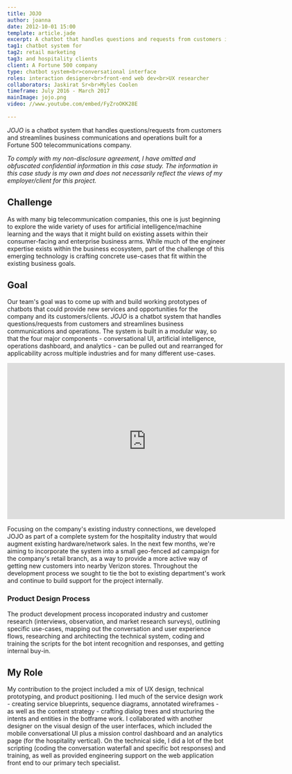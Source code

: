 ```yaml
---
title: JOJO
author: joanna
date: 2012-10-01 15:00
template: article.jade
excerpt: A chatbot that handles questions and requests from customers in order to streamline business communications and operations
tag1: chatbot system for
tag2: retail marketing
tag3: and hospitality clients
client: A Fortune 500 company
type: chatbot system<br>conversational interface
roles: interaction designer<br>front-end web dev<br>UX researcher
collaborators: Jaskirat Sr<br>Myles Coolen
timeframe: July 2016 - March 2017
mainImage: jojo.png
video: //www.youtube.com/embed/FyZroOKK28E
 
---
```


<i>JOJO</i> is a chatbot system that handles questions/requests from customers and streamlines business communications and operations built for a Fortune 500 telecommunications company.

<i>To comply with my non-disclosure agreement, I have omitted and obfuscated confidential information in this case study. The information in this case study is my own and does not necessarily reflect the views of my employer/client for this project.</i>

<span class="more"></span>

<h2 class="project-sub">Challenge</h2>

As with many big telecommunication companies, this one is just beginning to explore the wide variety of uses for artificial intelligence/machine learning and the ways that it might build on existing assets within their consumer-facing and enterprise business arms. While much of the engineer expertise exists within the business ecosystem, part of the challenge of this emerging technology is crafting concrete use-cases that fit within the existing business goals.

<h2 class="project-sub">Goal</h2>

Our team's goal was to come up with and build working prototypes of chatbots that could provide new services and opportunities for the company and its customers/clients. <i>JOJO</i> is a chatbot system that handles questions/requests from customers and streamlines business communications and operations. The system is built in a modular way, so that the four major components - conversational UI, artificial intelligence, operations dashboard, and analytics - can be pulled out and rearranged for applicability across multiple industries and for many different use-cases.

<div class="video-container">
<iframe width="640" height="360" src="https://www.youtube.com/embed/HKrXLUqouJQ" frameborder="0" allowfullscreen></iframe>
</div>

Focusing on the company's existing industry connections, we developed JOJO as part of a complete system for the hospitality industry that would augment existing hardware/network sales. In the next few months, we're aiming to incorporate the system into a small geo-fenced ad campaign for the company's retail branch, as a way to provide a more active way of getting new customers into nearby Verizon stores. Throughout the development process we sought to tie the bot to existing department's work and continue to build support for the project internally.

<h3 class="project-sub-main">Product Design Process</h3>

The product development process incoporated industry and customer research (interviews, observation, and market research surveys), outlining specific use-cases, mapping out the conversation and user experience flows, researching and architecting the technical system, coding and training the scripts for the bot intent recognition and responses, and getting internal buy-in.

<h2 class="project-sub">My Role</h2>

My contribution to the project included a mix of UX design, technical prototyping, and product positioning. I led much of the service design work - creating service blueprints, sequence diagrams, annotated wireframes - as well as the content strategy - crafting dialog trees and structuring the intents and entities in the botframe work. I collaborated with another designer on the visual design of the user interfaces, which included the mobile conversational UI plus a mission control dashboard and an analytics page (for the hospitality vertical). On the technical side, I did a lot of the bot scripting (coding the conversation waterfall and specific bot responses) and training, as well as provided engineering support on the web application front end to our primary tech specialist.